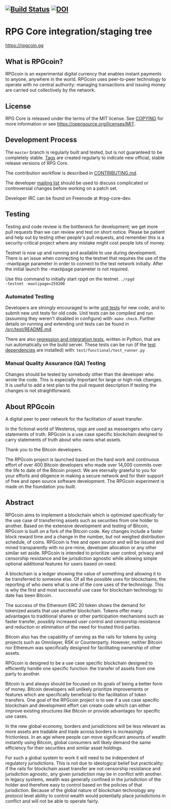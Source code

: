 [![Build Status](https://travis-ci.org/RPGCoin/RPG-Core.svg?branch=master)](https://travis-ci.org/RPGCoin/RPG-Core)
[![DOI](https://zenodo.org/badge/160721835.svg)](https://zenodo.org/badge/latestdoi/160721835)
--------
RPG Core integration/staging tree
=====================================


https://rpgcoin.gg

What is RPGcoin?
----------------

RPGcoin is an experimental digital currency that enables instant payments to
anyone, anywhere in the world. RPGcoin uses peer-to-peer technology to operate
with no central authority: managing transactions and issuing money are carried
out collectively by the network. 



License
-------

RPG Core is released under the terms of the MIT license. See [COPYING](COPYING) for more
information or see https://opensource.org/licenses/MIT.

Development Process
-------------------

The `master` branch is regularly built and tested, but is not guaranteed to be
completely stable. [Tags](https://github.com/RPGCoin/RPG-Core/tags) are created
regularly to indicate new official, stable release versions of RPG Core.

The contribution workflow is described in [CONTRIBUTING.md](CONTRIBUTING.md).

The developer [mailing list](https://lists.linuxfoundation.org/mailman/listinfo/rpg-dev)
should be used to discuss complicated or controversial changes before working
on a patch set.

Developer IRC can be found on Freenode at #rpg-core-dev.

Testing
-------

Testing and code review is the bottleneck for development; we get more pull
requests than we can review and test on short notice. Please be patient and help out by testing
other people's pull requests, and remember this is a security-critical project where any mistake might cost people
lots of money.

Testnet is now up and running and available to use during development. There is an issue when connecting to the testnet that requires the use of the -maxtipage parameter in order to connect to the test network initially. After the initial launch the -maxtipage parameter is not required.

Use this command to initially start rpgd on the testnet. <code>./rpgd -testnet -maxtipage=259200</code>

### Automated Testing

Developers are strongly encouraged to write [unit tests](src/test/README.md) for new code, and to
submit new unit tests for old code. Unit tests can be compiled and run
(assuming they weren't disabled in configure) with: `make check`. Further details on running
and extending unit tests can be found in [/src/test/README.md](/src/test/README.md).

There are also [regression and integration tests](/test), written
in Python, that are run automatically on the build server.
These tests can be run (if the [test dependencies](/test) are installed) with: `test/functional/test_runner.py`


### Manual Quality Assurance (QA) Testing

Changes should be tested by somebody other than the developer who wrote the
code. This is especially important for large or high-risk changes. It is useful
to add a test plan to the pull request description if testing the changes is
not straightforward.


About RPGcoin
----------------
A digital peer to peer network for the facilitation of asset transfer.



In the fictional world of Westeros, rpgs are used as messengers who carry statements of truth. RPGcoin is a use case specific blockchain designed to carry statements of truth about who owns what assets. 



Thank you to the Bitcoin developers. 

The RPGcoin project is launched based on the hard work and continuous effort of over 400 Bitcoin developers who made over 14,000 commits over the life to date of the Bitcoin project. We are eternally grateful to you for your efforts and diligence in making a secure network and for their support of free and open source software development.  The RPGcoin experiment is made on the foundation you built.


Abstract
----------------
RPGcoin aims to implement a blockchain which is optimized specifically for the use case of transferring assets such as securities from one holder to another. Based on the extensive development and testing of Bitcoin, RPGcoin is built on a fork of the Bitcoin code. Key changes include a faster block reward time and a change in the number, but not weighed distribution schedule, of coins. RPGcoin is free and open source and will be issued and mined transparently with no pre-mine, developer allocation or any other similar set aside. RPGcoin is intended to prioritize user control, privacy and censorship resistance and be jurisdiction agnostic while allowing simple optional additional features for users based on need.



A blockchain is a ledger showing the value of something and allowing it to be transferred to someone else. Of all the possible uses for blockchains, the reporting of who owns what is one of the core uses of the technology.  This is why the first and most successful use case for blockchain technology to date has been Bitcoin.

The success of the Ethereum ERC 20 token shows the demand for tokenized assets that use another blockchain.  Tokens offer many advantages to traditional shares or other participation mechanisms such as faster transfer, possibly increased user control and censorship resistance and reduction or elimination of the need for trusted third parties.

Bitcoin also has the capability of serving as the rails for tokens by using projects such as Omnilayer, RSK or Counterparty. However, neither Bitcoin nor Ethereum was specifically designed for facilitating ownership of other assets. 

RPGcoin is designed to be a use case specific blockchain designed to efficiently handle one specific function: the transfer of assets from one party to another.

Bitcoin is and always should be focused on its goals of being a better form of money. Bitcoin developers will unlikely prioritize improvements or features which are specifically beneficial to the facilitation of token transfers.  One goal of the RPGcoin project is to see if a use case specific blockchain and development effort can create code which can either improve existing structures like Bitcoin or provide advantages for specific use cases.

In the new global economy, borders and jurisdictions will be less relevant as more assets are tradable and trade across borders is increasingly frictionless. In an age where people can move significant amounts of wealth instantly using Bitcoin, global consumers will likely demand the same efficiency for their securities and similar asset holdings.

For such a global system to work it will need to be independent of regulatory jurisdictions.  This is not due to ideological belief but practicality: if the rails for blockchain asset transfer are not censorship resistance and jurisdiction agnostic, any given jurisdiction may be in conflict with another.  In legacy systems, wealth was generally confined in the jurisdiction of the holder and therefore easy to control based on the policies of that jurisdiction. Because of the global nature of blockchain technology any protocol level ability to control wealth would potentially place jurisdictions in conflict and will not be able to operate fairly.  

